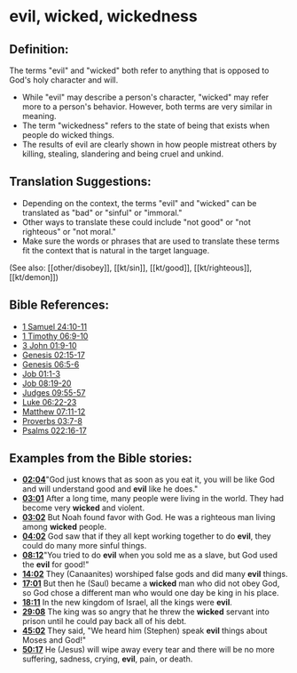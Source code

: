 # evil, wicked, wickedness #

## Definition: ##

The terms "evil" and "wicked" both refer to anything that is opposed to God's holy character and will.

* While "evil" may describe a person's character, "wicked" may refer more to a person's behavior. However, both terms are very similar in meaning.
* The term "wickedness" refers to the state of being that exists when people do wicked things.
* The results of evil are clearly shown in how people mistreat others by killing, stealing, slandering and being cruel and unkind.

## Translation Suggestions: ##

* Depending on the context, the terms "evil" and "wicked" can be translated as "bad" or "sinful" or "immoral."
* Other ways to translate these could include "not good" or "not righteous" or "not moral."
* Make sure the words or phrases that are used to translate these terms fit the context that is natural in the target language.

(See also: [[other/disobey]], [[kt/sin]], [[kt/good]], [[kt/righteous]], [[kt/demon]])

## Bible References: ##

* [1 Samuel 24:10-11](en/tn/1sa/help/24/10)
* [1 Timothy 06:9-10](en/tn/1ti/help/06/09)
* [3 John 01:9-10](en/tn/3jn/help/01/09)
* [Genesis 02:15-17](en/tn/gen/help/02/15)
* [Genesis 06:5-6](en/tn/gen/help/06/05)
* [Job 01:1-3](en/tn/job/help/01/01)
* [Job 08:19-20](en/tn/job/help/08/19)
* [Judges 09:55-57](en/tn/jdg/help/09/55)
* [Luke 06:22-23](en/tn/luk/help/06/22)
* [Matthew 07:11-12](en/tn/mat/help/07/11)
* [Proverbs 03:7-8](en/tn/pro/help/03/07)
* [Psalms 022:16-17](en/tn/psa/help/22/16)

## Examples from the Bible stories: ##

* __[02:04](en/tn/obs/help/02/04)__"God just knows that as soon as you eat it, you will be like God and will understand good and __evil__  like he does."
* __[03:01](en/tn/obs/help/03/01)__ After a long time, many people were living in the world. They had become very __wicked__  and violent.
* __[03:02](en/tn/obs/help/03/02)__ But Noah found favor with God. He was a righteous man living among __wicked__  people.
* __[04:02](en/tn/obs/help/04/02)__ God saw that if they all kept working together to do __evil__, they could do many more sinful things.
* __[08:12](en/tn/obs/help/08/12)__"You tried to do __evil__  when you sold me as a slave, but God used the __evil__  for good!"
* __[14:02](en/tn/obs/help/14/02)__ They (Canaanites) worshiped false gods and did many __evil__  things.
* __[17:01](en/tn/obs/help/17/01)__ But then he (Saul) became a __wicked__  man who did not obey God, so God chose a different man who would one day be king in his place.
* __[18:11](en/tn/obs/help/18/11)__ In the new kingdom of Israel, all the kings were __evil__.
* __[29:08](en/tn/obs/help/29/08)__ The king was so angry that he threw the __wicked__  servant into prison until he could pay back all of his debt.
* __[45:02](en/tn/obs/help/45/02)__ They said, "We heard him (Stephen) speak __evil__  things about Moses and God!"
* __[50:17](en/tn/obs/help/50/17)__ He (Jesus) will wipe away every tear and there will be no more suffering, sadness, crying, __evil__, pain, or death.